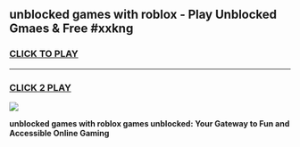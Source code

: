 
## unblocked games with roblox - Play Unblocked Gmaes & Free #xxkng
<h3>
<a href="https://premium.freeplayer.one?title=unblocked_games_with_roblox&ref=01M">CLICK TO PLAY</a></h3>
<hr>

<h3>
<a href="https://premium.freeplayer.one?title=unblocked_games_with_roblox&ref=01M">CLICK 2 PLAY</a>
  
</h3>

<a href="https://premium.freeplayer.one?title=unblocked_games_with_roblox&ref=01M"><img src="https://clearcache.store/games.png"></a>


**unblocked games with roblox games unblocked: Your Gateway to Fun and Accessible Online Gaming**
